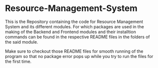 # Resource-Management-System
This is the Repository containing the code for Resource Management System and its different modules.
For which packages are used in the making of the Backend and Frontend modules and their installtion commands can be found in the respective README files in the folders of the said module.

Make sure to checkout those README files for smooth running of the program so that no package error pops up while you try to run the files for the first time.
